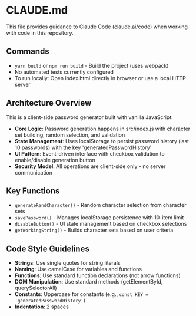 # CLAUDE.md

This file provides guidance to Claude Code (claude.ai/code) when working with code in this repository.

## Commands
- `yarn build` or `npm run build` - Build the project (uses webpack)
- No automated tests currently configured
- To run locally: Open index.html directly in browser or use a local HTTP server

## Architecture Overview
This is a client-side password generator built with vanilla JavaScript:

- **Core Logic**: Password generation happens in src/index.js with character set building, random selection, and validation
- **State Management**: Uses localStorage to persist password history (last 10 passwords) with the key 'generatedPasswordHistory'
- **UI Pattern**: Event-driven interface with checkbox validation to enable/disable generation button
- **Security Model**: All operations are client-side only - no server communication

## Key Functions
- `generateRandCharacter()` - Random character selection from character sets
- `savePassword()` - Manages localStorage persistence with 10-item limit
- `disableButton()` - UI state management based on checkbox selections
- `getWorkingString()` - Builds character sets based on user criteria

## Code Style Guidelines
- **Strings**: Use single quotes for string literals
- **Naming**: Use camelCase for variables and functions
- **Functions**: Use standard function declarations (not arrow functions)
- **DOM Manipulation**: Use standard methods (getElementById, querySelectorAll)
- **Constants**: Uppercase for constants (e.g., `const KEY = 'generatedPasswordHistory'`)
- **Indentation**: 2 spaces